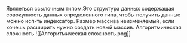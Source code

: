 Являеться ссылочным типом.Это структура данных содержащая совокупность данных определенного типа, чтобы получить данные можно исп-ть индексатор. Размер массива неизменяемый, если хочешь расширить нужно создать новый массив.
Алгоритмическая сложность
![[Алгоритмическая сложность.png]]